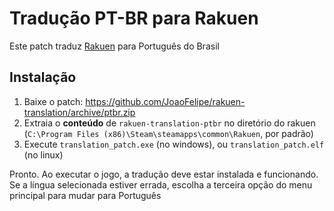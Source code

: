 # Tradução PT-BR para Rakuen

Este patch traduz [Rakuen](https://store.steampowered.com/app/559210/Rakuen/) para Português do Brasil


## Instalação

1. Baixe o patch: https://github.com/JoaoFelipe/rakuen-translation/archive/ptbr.zip
2. Extraia o **conteúdo** de `rakuen-translation-ptbr` no diretório do rakuen (`C:\Program Files (x86)\Steam\steamapps\common\Rakuen`, por padrão)
3. Execute `translation_patch.exe` (no windows), ou `translation_patch.elf` (no linux)

Pronto. Ao executar o jogo, a tradução deve estar instalada e funcionando. Se a língua selecionada estiver errada, escolha a terceira opção do menu principal para mudar para Português
